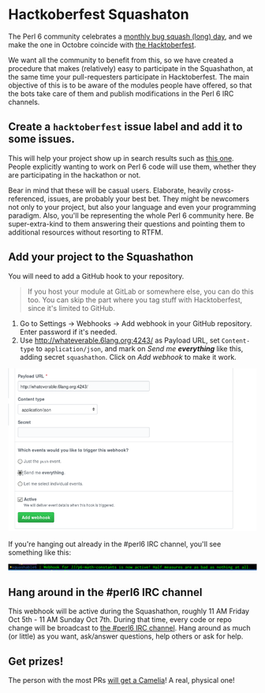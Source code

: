 # Hactkoberfest Squashaton

The Perl 6 community celebrates a [monthly bug squash (long)
day](https://github.com/rakudo/rakudo/wiki/Monthly-Bug-Squash-Day),
and we make the one in Octobre coincide
with [the Hacktoberfest](https://hacktoberfest.digitalocean.com/).

We want all the community to benefit from this, so we have created a
procedure that makes (relatively) easy to participate in the
Squashathon, at the same time your pull-requesters participate in
Hacktoberfest. The main objective of this is to be aware of the
modules people have offered, so that the bots take care of them and
publish modifications in the Perl 6 IRC channels.

## Create a `hacktoberfest` issue label and add it to some issues.

This will help your project show up in search results such
as
[this one](https://github.com/search?q=label%3Ahacktoberfest+language%3Aperl6). People
explicitly wanting to work on Perl 6 code will use them, whether they
are participating in the hackathon or not.

Bear in mind that these will be casual users. Elaborate, heavily
cross-referenced, issues, are probably your best bet. They might be
newcomers not only to your project, but also your language and even
your programming paradigm. Also, you'll be representing the whole Perl
6 community here. Be super-extra-kind to them answering their
questions and pointing them to additional resources without resorting
to RTFM.

## Add your project to the Squashathon

You will need to add a GitHub hook to your repository.

> If you host your module at GitLab or somewhere else, you can do this
> too. You can skip the part where you tag stuff with Hacktoberfest,
> since it's limited to GitHub.

1. Go to Settings → Webhooks → Add webhook in your GitHub
   repository. Enter password if it's needed.
2. Use http://whateverable.6lang.org:4243/ as Payload URL, set
   `Content-type` to `application/json`, and mark on *Send me
   **everything*** like this, adding secret `squashathon`. Click on *Add webhook* to make it work.
   
![Adding a webhook to your project](webhook.png)

If you're hanging out already in the #perl6 IRC channel, you'll see
something like this:

![Active!](active.png)

## Hang around in the #perl6 IRC channel

This webhook will be active during the Squashathon, roughly 11 AM
Friday Oct 5th - 11 AM Sunday Oct 7th. During that time, every code or
repo change will be broadcast
to
[the #perl6 IRC channel](https://webchat.freenode.net/?channels=#perl6). Hang
around as much (or little) as you want, ask/answer questions, help
others or ask for help. 

## Get prizes!

The person with the most
PRs
[will get a Camelia](https://github.com/perl6/ecosystem/wiki/SQUASHathon)!
A real, physical one!
